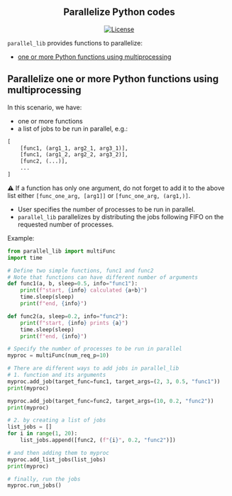 <div align="center">
    <br>
    <h2>Parallelize Python codes</h2>
</div>

<p align="center">
    <a href="https://github.com/kasra-hosseini/parallel_lib/blob/main/LICENSE">
        <img alt="License" src="https://img.shields.io/badge/License-MIT-yellow.svg">
    </a>
    <br/>
</p>

`parallel_lib` provides functions to parallelize:

- [one or more Python functions using multiprocessing](#)

## Parallelize one or more Python functions using multiprocessing

In this scenario, we have:

- one or more functions
- a list of jobs to be run in parallel, e.g.: 
```python
[   
    [func1, (arg1_1, arg2_1, arg3_1)],
    [func1, (arg1_2, arg2_2, arg3_2)],  
    [func2, (...)],
    ...
] 
```
⚠️ If a function has only one argument, do not forget to add it to the above list either `[func_one_arg, [arg1]]` or `[func_one_arg, (arg1,)]`.

- User specifies the number of processes to be run in parallel.
- `parallel_lib` parallelizes by distributing the jobs following FIFO on the requested number of processes.

Example:

```python
from parallel_lib import multiFunc
import time

# Define two simple functions, func1 and func2 
# Note that functions can have different number of arguments
def func1(a, b, sleep=0.5, info="func1"): 
    print(f"start, {info} calculated {a+b}")
    time.sleep(sleep)
    print(f"end, {info}")

def func2(a, sleep=0.2, info="func2"): 
    print(f"start, {info} prints {a}")
    time.sleep(sleep)
    print(f"end, {info}")

# Specify the number of processes to be run in parallel
myproc = multiFunc(num_req_p=10)

# There are different ways to add jobs in parallel_lib
# 1. function and its arguments
myproc.add_job(target_func=func1, target_args=(2, 3, 0.5, "func1"))
print(myproc)

myproc.add_job(target_func=func2, target_args=(10, 0.2, "func2"))
print(myproc)

# 2. by creating a list of jobs
list_jobs = []
for i in range(1, 20):
    list_jobs.append([func2, (f"{i}", 0.2, "func2")])

# and then adding them to myproc
myproc.add_list_jobs(list_jobs)
print(myproc)

# finally, run the jobs
myproc.run_jobs()
```